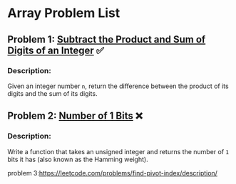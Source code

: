
# Array Problem List

## Problem 1: [Subtract the Product and Sum of Digits of an Integer](https://leetcode.com/problems/subtract-the-product-and-sum-of-digits-of-an-integer/) ✅

### Description:
Given an integer number `n`, return the difference between the product of its digits and the sum of its digits.


## Problem 2: [Number of 1 Bits](https://leetcode.com/problems/number-of-1-bits/description/) ❌

### Description:
Write a function that takes an unsigned integer and returns the number of `1` bits it has (also known as the Hamming weight).

problem 3:https://leetcode.com/problems/find-pivot-index/description/
